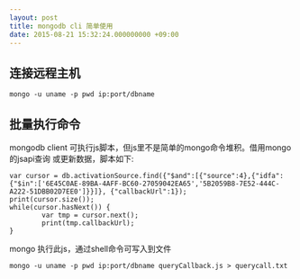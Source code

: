 ```yaml
---
layout: post
title: mongodb cli 简单使用
date: 2015-08-21 15:32:24.000000000 +09:00
---
```



## 连接远程主机
```
mongo -u uname -p pwd ip:port/dbname
```

## 批量执行命令
mongodb client 可执行js脚本，但js里不是简单的mongo命令堆积。借用mongo的jsapi查询
或更新数据，脚本如下:
```
var cursor = db.activationSource.find({"$and":[{"source":4},{"idfa":{"$in":['6E45C0AE-89BA-4AFF-BC60-27059042EA65','5B2059B8-7E52-444C-A222-51DBB02D7EE0']}}]}, {"callbackUrl":1});
print(cursor.size());
while(cursor.hasNext()) {
        var tmp = cursor.next();
        print(tmp.callbackUrl);
}
```
mongo 执行此js，通过shell命令可写入到文件
```
mongo -u uname -p pwd ip:port/dbname queryCallback.js > querycall.txt
```
